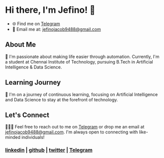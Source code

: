 # Hi there, I'm Jefino! 👋

- 🌐 Find me on [Telegram](https://t.me/Jefino9488)
- 📧 Email me at: [jefinojacob9488@gmail.com](mailto:jefinojacob9488@gmail.com)

## About Me

👀 I'm passionate about making life easier through automation. Currently, I'm a student at Chennai Institute of
Technology, pursuing B.Tech in Artificial Intelligence & Data Science.

## Learning Journey

🌱 I'm on a journey of continuous learning, focusing on Artificial Intelligence and Data Science to stay at the forefront
of technology.

## Let's Connect

🧑🏻‍🎓 Feel free to reach out to me on [Telegram](https://t.me/Jefino9488) or drop me an email
at [jefinojacob9488@gmail.com](mailto:jefinojacob9488@gmail.com). I'm always open to connecting with like-minded
individuals!

### <a href="https://www.linkedin.com/in/jefino-jacob-69886423b/">linkedin</a> | <a href="https://www.github.com/Jefino9488">github</a> | <a href="https://www.twitter.com/Jefino29014673">twitter</a> |  <a href="https://t.me/Jefino9488">Telegram</a>

